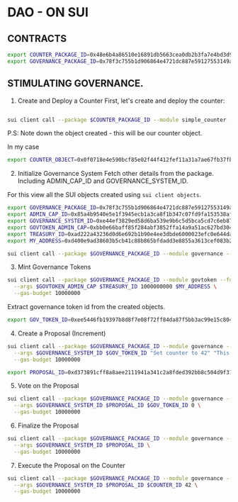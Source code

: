 # DAO - ON SUI

## CONTRACTS


```bash
export COUNTER_PACKAGE_ID=0x48e6b4a86510e16891db5663cea0db2b3fa7e4bd3d909d867de39323e63330cd
export GOVERNANCE_PACKAGE_ID=0x78f3c755b1d906864e4721dc887e59127553149a6f066acb45f6e37524925186

```

## STIMULATING GOVERNANCE.

1. Create and Deploy a Counter
First, let's create and deploy the counter:

```bash

sui client call --package $COUNTER_PACKAGE_ID --module simple_counter --function create --gas-budget 10000000

```

P.S: Note down the object created - this will be our counter object.

In my case
```bash
export COUNTER_OBJECT=0x0f0718e4e590bcf85e02f44f412fef11a31a7ae67fb37fb21266fea95b1ae49c
```

2. Initialize Governance System
Fetch other details from the package. Including ADMIN_CAP_ID and GOVERNANCE_SYSTEM_ID.

For this view all the SUI objects created using `sui client objects`.

```bash
export GOVERNANCE_PACKAGE_ID=0x78f3c755b1d906864e4721dc887e59127553149a6f066acb45f6e37524925186
export ADMIN_CAP_ID=0x85a4b9540e5e1f3945ecb1a3ca8f1b347c07fd9fa153538afaedcb3577eed0c5
export GOVERNANCE_SYSTEM_ID=0xe44ef3829ed58d6ba539e9b6c5d5bca5cd7c6eb874fd415fe9cb5c479cb48001
export GOVTOKEN_ADMIN_CAP=0xbb0e66baff85f284abf3852ffa14a9a51ac627bd30435c77b29b399a5b30507d
export TREASURY_ID=0xad222a43236d0d6e692b1b90e4ee3dbde6000023efc0e644da3b94f22633d9fa
export MY_ADDRESS=0xd400e9ad38603b5cb41c88b865bfdadd3e8855a3613cef083b20126c9b59a854
```

```bash
sui client call --package $GOVERNANCE_PACKAGE_ID --module governance --function update_total_supply   --args $ADMIN_CAP_ID $GOVERNANCE_SYSTEM_ID 10000000000   --gas-budget 10000000
```

3. Mint Governance Tokens

```bash
sui client call --package $GOVERNANCE_PACKAGE_ID --module govtoken --function mint_coins \
  --args $GOVTOKEN_ADMIN_CAP $TREASURY_ID 1000000000 $MY_ADDRESS \
  --gas-budget 10000000
```

Extract governance token id from the created objects.
```bash
export GOV_TOKEN_ID=0xee5446fb19397b8d8f7e08f72ff84da87f5bb3ac99e15c804f258a6452bc6254
```

4. Create a Proposal (Increment)

```bash
sui client call --package $GOVERNANCE_PACKAGE_ID --module governance --function create_increment_proposal \
  --args $GOVERNANCE_SYSTEM_ID $GOV_TOKEN_ID "Set counter to 42" "This proposal will set the counter value to 42" 1 "0x6"  \
  --gas-budget 10000000
```

```bash
export PROPOSAL_ID=0xd373891cff8a8aee2111941a341c2a8fded392bb8c504d9f31a9e143a7b95f3b
```

5. Vote on the Proposal

```bash
sui client call --package $GOVERNANCE_PACKAGE_ID --module governance --function vote \
  --args $GOVERNANCE_SYSTEM_ID $PROPOSAL_ID $GOV_TOKEN_ID 0 \
  --gas-budget 10000000
```

6.  Finalize the Proposal
```bash
sui client call --package $GOVERNANCE_PACKAGE_ID --module governance --function finalize_proposal \
  --args $GOVERNANCE_SYSTEM_ID $PROPOSAL_ID \
  --gas-budget 10000000
```

7. Execute the Proposal on the Counter

```bash
sui client call --package $GOVERNANCE_PACKAGE_ID --module governance --function execute_counter_proposal \
  --args $GOVERNANCE_SYSTEM_ID $PROPOSAL_ID $COUNTER_ID 42 \
  --gas-budget 10000000
```